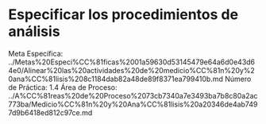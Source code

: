 # Especificar los procedimientos de análisis

Meta Específica: ../Metas%20Especi%CC%81ficas%2001a59630d53145479e64a6d0e43d64e0/Alinear%20las%20actividades%20de%20medicio%CC%81n%20y%20ana%CC%81lisis%208c1184dab82a48de89f8371ea799410b.md
Número de Práctica: 1.4
Área de Proceso: ../A%CC%81reas%20de%20Proceso%2073cb7340a7e3493ba7b8c80a2ac773ba/Medicio%CC%81n%20y%20Ana%CC%81lisis%20a20346de4ab7497d9b6418ed812c97ce.md